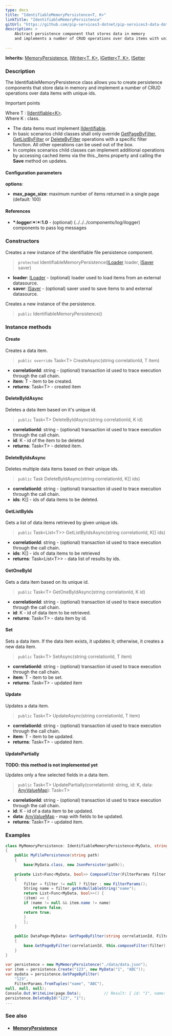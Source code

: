 ```yaml
---
type: docs
title: "IdentifiableMemoryPersistence<T, K>"
linkTitle: "IdentifiableMemoryPersistence"
gitUrl: "https://github.com/pip-services3-dotnet/pip-services3-data-dotnet"
description: >
    Abstract persistence component that stores data in memory
    and implements a number of CRUD operations over data items with unique ids.
    
---
```


**Inherits:** [MemoryPersistence<T>](../memory_persistence), [IWriter<T, K>](../../core/iwriter), [IGetter<T, K>](../../core/igetter), [ISetter<T>](../../core/isetter)
   

### Description

The IdentifiableMemoryPersistence class allows you to create persistence components that store data in memory and implement a number of CRUD operations over data items with unique ids.

Important points

Where T : [IIdentifiable\<K\>](../../../commons/data/iidentifiable).  
Where K : class.

- The data items must implement [IIdentifiable](../../../commons/data/iidentifiable).
- In basic scenarios child classes shall only override [GetPageByFilter](../memory_persistence/#getpagebyfilter), [GetListByFilter](../memory_persistence/#getlistbyfilter) or [DeleteByFilter](../memory_persistence/#deletebyfilter) operations with a specific filter function. All other operations can be used out of the box. 
- In complex scenarios child classes can implement additional operations by accessing cached items via the this._items property and calling the **Save** method on updates.

#### Configuration parameters

**options**:
- **max_page_size**: maximum number of items returned in a single page (default: 100)

#### References
- **\*:logger:\*:\*:1.0** - (optional) (../../../components/log/ilogger) components to pass log messages

### Constructors
Creates a new instance of the identifiable file persistence component.

> `protected` IdentifiableMemoryPersistence([ILoader<T>](../../core/iloader) loader, [ISaver<T>](../../core/isaver) saver)

- **loader**: [ILoader<T>](../../core/iloader) - (optional) loader used to load items from an external datasource.
- **saver**: [ISaver<T>](../../core/isaver) - (optional) saver used to save items to  and external datasource.

Creates a new instance of the persistence.

> `public` IdentifiableMemoryPersistence()


### Instance methods

#### Create
Creates a data item.

> `public override` Task\<T\> CreateAsync(string correlationId, T item)

- **correlationId**: string - (optional) transaction id used to trace execution through the call chain.
- **item**: T - item to be created.
- **returns**: Task\<T\> - created item


#### DeleteByIdAsync
Deletes a data item based on it's unique id.

> `public` Task\<T\> DeleteByIdAsync(string correlationId, K id)

- **correlationId**: string - (optional) transaction id used to trace execution through the call chain.
- **id**: K -  id of the item to be deleted
- **returns**: Task\<T\> - deleted item.


#### DeleteByIdsAsync
Deletes multiple data items based on their unique ids.

> `public` Task DeleteByIdAsync(string correlationId, K[] ids)

- **correlationId**: string - (optional) transaction id used to trace execution through the call chain.
- **ids**: K[] - ids of data items to be deleted.


#### GetListByIds
Gets a list of data items retrieved by given unique ids.

> `public` Task\<List\<T\>\> GetListByIdsAsync(string correlationId, K[] ids)

- **correlationId**: string - (optional) transaction id used to trace execution through the call chain.
- **ids**: K[] -  ids of data items to be retrieved
- **returns**: Task\<List\<T\>\> - data list of results by ids.


#### GetOneById
Gets a data item based on its unique id.

> `public` Task\<T\> GetOneByIdAsync(string correlationId, K id)

- **correlationId**: string - (optional) transaction id used to trace execution through the call chain.
- **id**: K - id of data item to be retrieved.
- **returns**: Task\<T\> - data item by id.


#### Set
Sets a data item. If the data item exists, it updates it; otherwise, it creates a new data item.

> `public` Task\<T\> SetAsync(string correlationId, T item)

- **correlationId**: string - (optional) transaction id used to trace execution through the call chain.
- **item**: T - item to be set.
- **returns**: Task\<T\> - updated item


#### Update
Updates a data item.

> `public` Task\<T\> UpdateAsync(string correlationId, T item)

- **correlationId**: string - (optional) transaction id used to trace execution through the call chain.
- **item**: T - item to be updated.
- **returns**: Task\<T\> - updated item.


#### UpdatePartially

**TODO: this method is not implemented yet**

Updates only a few selected fields in a data item.

> `public` Task\<T\> UpdatePartially(correlationId: string, id: K, data: [AnyValueMap](../../../commons/data/any_value_map)): Task\<T\>

- **correlationId**: string - (optional) transaction id used to trace execution through the call chain.
- **id**: K - id of a data item to be updated.
- **data**: [AnyValueMap](../../../commons/data/any_value_map) - map with fields to be updated.
- **returns**: Task\<T\> - updated item.

### Examples

```cs
class MyMemoryPersistence: IdentifiableMemoryPersistence<MyData, string> 
{
    public MyFilePersistence(string path)
    {
        base(MyData.class, new JsonPersister(path));
        
    private List<Func<MyData, bool>> ComposeFilter(FilterParams filter)
    {
        filter = filter != null ? filter : new FilterParams();
        String name = filter.getAsNullableString("name");
        return List<Func<MyData, bool>>() {
        (item) => {
        if (name != null && item.name != name)
            return false;
        return true;
        }
        };
    }
    
    public DataPage<MyData> GetPageByFilter(string correlationId, FilterParams filter, PagingParams paging)
    {
        base.GetPageByFilter(correlationId, this.composeFilter(filter), paging, null, null);
    }
}
 
var persistence = new MyMemoryPersistence("./data/data.json");
var item = persistence.Create("123", new MyData("1", "ABC"));
var mydata = persistence.GetPageByFilter(
    "123",
    FilterParams.fromTuples("name", "ABC"),
null, null, null);
Console.Out.WriteLine(page.Data);          // Result: { id: "1", name: "ABC" }
persistence.DeleteById("123", "1");
...

```

### See also
- #### [MemoryPersistence](../memory_persistence)
